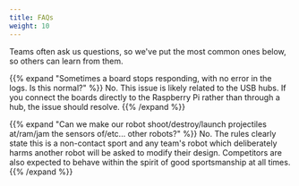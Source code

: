 ```yaml
---
title: FAQs
weight: 10
---
```


Teams often ask us questions, so we've put the most common ones below, so others can learn from them.

{{% expand "Sometimes a board stops responding, with no error in the logs. Is this normal?" %}}
No. This issue is likely related to the USB hubs. If you connect the boards directly to the Raspberry Pi rather than through a hub, the issue should resolve.
{{% /expand %}}

{{% expand "Can we make our robot shoot/destroy/launch projectiles at/ram/jam the sensors of/etc... other robots?" %}}
No. The rules clearly state this is a non-contact sport and any team's robot which deliberately harms another robot will be asked to modify their design. Competitors are also expected to behave within the spirit of good sportsmanship at all times.
{{% /expand %}}

